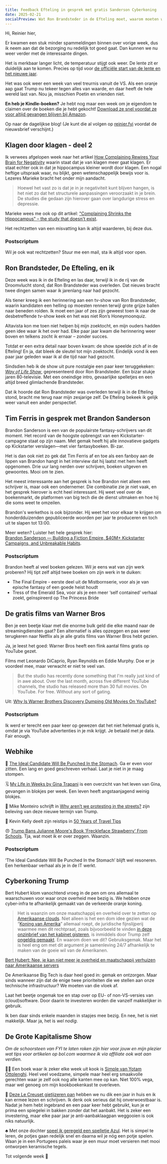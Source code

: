 ```yaml
---
title: Feedback Efteling in gesprek met gratis Sanderson Cyberkoning
date: 2025-02-21
socialPreview: Wat Ron Brandsteder in de Efteling moet, waarom moeten we onderdanig zijn aan de oranje Cyberkoning en feedback op klagen
---
```


Hi, Reinier hier,

Er kwamen een stuk minder spammeldingen binnen over vorige week, dus ik neem aan dat de bezorging nu redelijk tot goed gaat. Dan kunnen we nu weer verder met de interessante dingen.

Het is merkbaar langer licht, de temperatuur stijgt ook weer. De lente zit er duidelijk aan te komen. Precies op tijd voor [de officiële start van de lente en het nieuwe jaar](https://reinier.fyi/blog/algemeen/250122-winter-is-het-einde/).

Het was ook weer een week van veel treurnis vanuit de VS. Als een oranje aap gaat Trump nu tekeer tegen alles van waarde, en daar heeft de hele wereld last van. Nou ja, misschien Poetin en vrienden niet.

**En heb je Kindle-boeken?** Je hebt nog maar een week om je eigendom te claimen over de boeken die je hebt gekocht! [Download ze snel voordat ze voor altijd gevangen blijven bij Amazon](https://reinier.fyi/blog/tech/250214-download-kindle-boeken/). 

Op naar de dagelijkse blog! (Je kunt die al volgen op [reinier.fyi](https://reinier.fyi) voordat de nieuwsbrief verschijnt.)

## Klagen door klagen - deel 2

Ik verwees afgelopen week naar het artikel [How Complaining Rewires Your Brain for Negativity](https://medium.com/the-mission/how-complaining-rewires-your-brain-for-negativity-96c67406a2a) waarin staat dat je van klagen meer gaat klagen. Er staat echter ook in dat je hippocampus kleiner wordt door klagen. Een nogal heftige uitspraak waar, nu blijkt, geen wetenschappelijk bewijs voor is. Lezeres Marieke bracht het onder mijn aandacht.

> Hoewel het vast zo is dat je in je negativiteit kunt blijven hangen, is het niet zo dat het structurele aanpassingen veroorzaakt in je brein. De studies die gedaan zijn hierover gaan over langdurige stress en depressie.

Marieke wees me ook op dit artikel: ["Complaining Shrinks the Hippocampus" – the study that doesn't exist](https://neurocritic.wordpress.com/2016/12/31/complaining-shrinks-the-hippocampus-the-study-that-doesnt-exist/).

Het rechtzetten van een misvatting kan ik altijd waarderen, bij deze dus.​​​

### Postscriptum

Wil je ook wat rechtzetten? Stuur me een mail, sta ik altijd voor open.

## Ron Brandsteder, De Efteling, en ik

Deze week was ik in de Efteling en las daar, terwijl ik in de rij van de Droomvlucht stond, dat Ron Brandsteder was overleden. Dat nieuws bracht twee dingen samen waar ik jarenlang naar had gezocht.  

Als tiener kreeg ik een herinnering aan een tv-show van Ron Brandsteder, waarin kandidaten een helling op moesten rennen terwijl grote grijze ballen naar beneden rolden. Ik moet een jaar of zes zijn geweest toen ik naar de desbetreffende tv-show keek en het was niet Ron’s Honeymoonquiz.  

Altavista kon me toen niet helpen bij mijn zoektocht, en mijn ouders hadden geen idee waar ik het over had. Elke paar jaar kwam die herinnering weer boven en telkens zocht ik ernaar – zonder succes.  

Totdat er een extra detail naar boven kwam: de show speelde zich af in de Efteling! En ja, dat bleek de sleutel tot mijn zoektocht. Eindelijk vond ik een paar jaar geleden waar ik al die tijd naar had gezocht.  

Sindsdien heb ik de show uit pure nostalgie een paar keer teruggekeken: [_Way of Life Show_](https://youtu.be/ifA-OCK2Dr4?si=5FwfdsQGzBwkp4bO), gepresenteerd door Ron Brandsteder. Een bizar stukje jaren 80-televisie. Met een oneindige intro, gevaarlijke spelletjes en een altijd breed glimlachende Brandsteder.  

Dat ik hoorde dat Ron Brandsteder was overleden terwijl ik in de Efteling stond, bracht me terug naar mijn zesjarige zelf. De Efteling bekeek ik gelijk weer vanuit een ander perspectief.

## Tim Ferris in gesprek met Brandon Sanderson

Brandon Sanderson is een van de populairste fantasy-schrijvers van dit moment. Het record van de hoogste opbrengst van een Kickstarter-campagne staat op zijn naam. Met gemak heeft hij alle innovatieve gadgets op Kickstarter verslagen—met vier fantasyboeken. Bi-zar.

Het is dan ook niet zo gek dat Tim Ferris af en toe als een fanboy aan de lippen van Brandon hangt in het interview dat hij laatst met hem heeft opgenomen. Drie uur lang nerden over schrijven, boeken uitgeven en gewoontes. Mooi om te zien.

Het meest interessante aan het gesprek is hoe Brandon niet alleen een schrijver is, maar ook een ondernemer. Die combinatie zie je niet vaak, en het gesprek hierover is echt heel interessant. Hij weet veel over de boekenmarkt, de platformen van big tech die de dienst uitmaken en hoe hij die soms weet te omzeilen.

Brandon's werkethos is ook bijzonder. Hij weet het voor elkaar te krijgen om honderdduizenden gepubliceerde woorden per jaar te produceren en toch uit te slapen tot 13:00.

Meer weten? Luister het hele gesprek hier:  
[Brandon Sanderson — Building a Fiction Empire, $40M+ Kickstarter Campaigns, and Unbreakable Habits](https://www.youtube.com/watch?v=wIgI_DiwZh4&t=4144s).

### Postscriptum

Brandon heeft al veel boeken gelezen. Wil je eens wat van zijn werk proberen? Hij tipt zelf altijd twee boeken om zijn werk in te duiken:

- The Final Empire - eerste deel uit de Mistbornserie, voor als je van epische fantasy of een goede heist houdt
- Tress of the Emerald Sea, voor als je een meer ‘self contained’ verhaal zoekt, geïnspireerd op The Princess Bride

## De gratis films van Warner Bros

Ben je een beetje klaar met die enorme bulk geld die elke maand naar de streamingdiensten gaat? Een alternatief is alles opzeggen en pas weer terugkeren naar Netflix als je alle gratis films van Warner Bros hebt gezien. 

Ja, je leest het goed: Warner Bros heeft een flink aantal films gratis op YouTube gezet.

Films met Leonardo DiCaprio, Ryan Reynolds en Eddie Murphy. Doe er je voordeel mee, maar verwacht er niet te veel van. 

> But the studio has recently done something that I'm really just kind of in awe about. Over the last month, across five different YouTube channels, the studio has released more than 30 full movies. On YouTube. For free. Without any sort of gating.

Uit: [Why Is Warner Brothers Discovery Dumping Old Movies On YouTube?](https://tedium.co/2025/02/05/warner-bros-youtube-full-movie-releases/)

### Postscriptum

Ik werd er terecht een paar keer op gewezen dat het niet helemaal gratis is, omdat je via YouTube advertenties in je mik krijgt. Je betaald met je data. Fair enough.

## Webhike

🤕 [The Ideal Candidate Will Be Punched In the Stomach](https://www.scottsmitelli.com/articles/ideal-candidate/). Ga er even voor zitten. Een lang en goed geschreven verhaal. Laat je niet in je maag stompen. 

🗓️ [My Life in Weeks by Gina Trapani](https://weeks.ginatrapani.org/) is een overzicht van het leven van Gina, gevangen in blokjes per week. Een leven heeft angstaanjagend weinig blokjes.

🗽 Mike Monteiro schrijft in [Why aren’t we protesting in the streets?](https://buttondown.com/monteiro/archive/why-arent-we-protesting-in-the-streets/) zijn beleving van deze nieuwe termijn van Trump.

🚂 Kevin Kelly deelt zijn reistips in [50 Years of Travel Tips](https://kk.org/thetechnium/50-years-of-travel-tips/)

😠 [Trump Bans Julianne Moore's Book 'Freckleface Strawberry' From Schools](https://variety.com/2025/film/news/julianne-moore-donald-trump-bans-book-freckleface-strawberry-1236310153/). Tja, wat moet ik er over zeggen. Waanzin.

### Postscriptum

‘The Ideal Candidate Will Be Punched In the Stomach’ blijft wel resoneren. Een herkenbaar verhaal als je in de IT werkt.

## Cyberkoning Trump

Bert Hubert klom vanochtend vroeg in de pen om ons allemaal te waarschuwen voor waar onze overheid mee bezig is. We hebben onze cyber-infra te afhankelijk gemaakt van de verkeerde oranje koning.

> Het is waanzin om onze maatschappij en overheid over te zetten op [Amerikaanse clouds](https://apnews.com/article/trump-inauguration-tech-billionaires-zuckerberg-musk-wealth-0896bfc3f50d941d62cebc3074267ecd). Niet alleen is het een dom idee gezien wat de “[Koning van Amerika](https://www.nbcnews.com/politics/donald-trump/king-trump-rcna192912)” allemaal roept, de juridische fijnslijperij waarmee men dit rechtpraat, zoals bijvoorbeeld te vinden [in deze onzinbrief van het kabinet gisteren](https://berthub.eu/tkconv/document.html?nummer=2025D07118), is inmiddels door Trump zelf [ongeldig gemaakt](https://berthub.eu/articles/posts/maar-is-het-legaal-om-persoonsgegevens-in-de-us-cloud-te-zetten/). En waarom doen we dit? Gebruiksgemak. Maar het is heel eng om met dit argument je samenleving 24/7 afhankelijk te maken van de goeie wil van de Amerikanen.  
> 
[Bert Hubert: Nee, je kan niet meer je overheid en maatschappij verhuizen naar Amerikaanse servers](https://berthub.eu/articles/posts/nee-je-kan-niet-meer-je-overheid-bouwen-op-de-us/)  

De Amerikaanse Big Tech is daar heel goed in: gemak en ontzorgen. Maar sinds wanneer zijn dat de enige twee prioriteiten die we stellen aan onze technische infrastructuur? We moeten van die vloek af.  

Laat het beetje ongemak toe en stap over op EU- of non-VS-versies van (cloud)software. Door daarin te investeren worden die vanzelf makkelijker in gebruik. 

Ik ben daar sinds enkele maanden in stapjes mee bezig. En nee, het is niet makkelijk. Maar ja, het is _wel nodig_. 

## De Grote Kapitalisme Show

_Om de schoorsteen van FYI te laten roken zijn hier voor jouw en mijn plezier wat tips voor artikelen op bol.com waarmee ik via affiliate ook wat aan verdien._

🧑‍🍳 Een boek waar ik zeker elke week uit kook is [Simple van Yotam Ottolenghi](https://partner.bol.com/click/click?p=2&t=url&s=1066120&f=TXL&url=https%3A%2F%2Fwww.bol.com%2Fnl%2Fnl%2Fp%2Fsimpel%2F9200000091266387%2F&name=Simpel%2C%20Yotam%20Ottolenghi). Heel veel voedzame, simpele maar heel erg smaakvolle gerechten waar je zelf ook nog alle kanten mee op kan. Niet 100% vega, maar wel genoeg om mijn kookboekenkast te overleven. 

🍳 [Deze Le Creuset gietijzeren pan](https://partner.bol.com/click/click?p=2&t=url&s=1066120&f=TXL&url=https%3A%2F%2Fwww.bol.com%2Fnl%2Fnl%2Fp%2Fle-creuset-gietijzeren-ronde-skillet-26cm-coastal-blue%2F9300000220035766%2F&name=Le%20Creuset%20-%20Gietijzeren%20-%20Ronde%20Skillet%2026cm%20...) hebben we nu dik een jaar in huis en ik kan ermee lezen en schrijven. Ik denk ook serieus dat hij onverwoestbaar is. Nadat je hem hebt ingebrand en een paar keer hebt gebruikt, kun je er prima een spiegelei in bakken zonder dat het aanbakt. Het is zeker een investering, maar elke paar jaar je anti-aanbaklaagpan weggooien is ook niks natuurlijk. 

♣️ Met onze dochter [speel ik geregeld een spelletje Azul](https://partner.bol.com/click/click?p=2&t=url&s=1066120&f=TXL&url=https%3A%2F%2Fwww.bol.com%2Fnl%2Fnl%2Fp%2Fazul-bordspel%2F9200000086976904%2F&name=Next%20Move%20Games%20-%20Azul%20-%20Bordspel%20-%20Basisspel%20...). Het is simpel te leren, de potjes gaan redelijk snel en daarna wil je nóg een potje spelen. Waan je in een Portugees paleis waar je een muur moet versieren met mooi ontworpen keramische tegels.

Tot volgende week 👋
